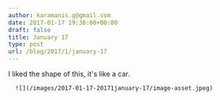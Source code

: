 ```yaml
---
author: karamanis.g@gmail.com
date: 2017-01-17 19:38:00+00:00
draft: false
title: January 17
type: post
url: /blog/2017/1/january-17
---
```


I liked the shape of this, it's like a car.


  
      ![](/images/2017-01-17-20171january-17/image-asset.jpeg)

